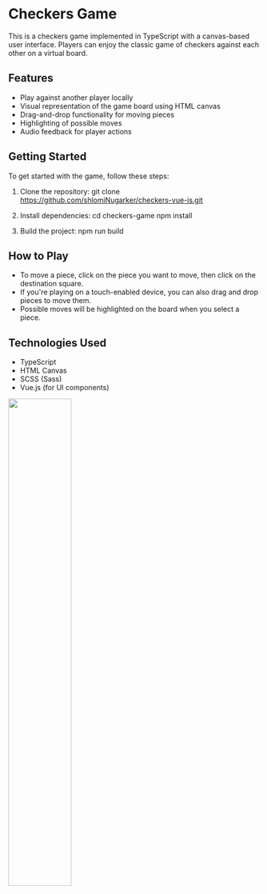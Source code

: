 # Checkers Game

This is a checkers game implemented in TypeScript with a canvas-based user interface. Players can enjoy the classic game of checkers against each other on a virtual board.

## Features

- Play against another player locally
- Visual representation of the game board using HTML canvas
- Drag-and-drop functionality for moving pieces
- Highlighting of possible moves
- Audio feedback for player actions

## Getting Started

To get started with the game, follow these steps:

1. Clone the repository: git clone https://github.com/shlomiNugarker/checkers-vue-js.git
   
2. Install dependencies: cd checkers-game
npm install

3. Build the project: npm run build

## How to Play

- To move a piece, click on the piece you want to move, then click on the destination square.
- If you're playing on a touch-enabled device, you can also drag and drop pieces to move them.
- Possible moves will be highlighted on the board when you select a piece.

## Technologies Used

- TypeScript
- HTML Canvas
- SCSS (Sass)
- Vue.js (for UI components)

<a href="https://shlominugarker.github.io/checkers-vue-js/" target="_blank">
 <img src="https://res.cloudinary.com/duajg3ah1/image/upload/v1706823249/myPortfolio/pi9zxju7u2qkc1gl0clr.png" width="50%" title="">
</a>
